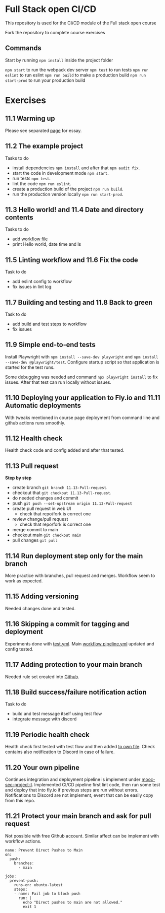 # Full Stack open CI/CD

This repository is used for the CI/CD module of the Full stack open course

Fork the repository to complete course exercises

## Commands

Start by running `npm install` inside the project folder

`npm start` to run the webpack dev server
`npm test` to run tests
`npm run eslint` to run eslint
`npm run build` to make a production build
`npm run start-prod` to run your production build

# Exercises

## 11.1 Warming up 

Please see separated [page](./exercise1.md) for essay. 

## 11.2 The example project

Tasks to do
- install dependencies `npm install` and after that `npm audit fix`.
- start the code in development mode `npm start`.
- run tests `npm test`. 
- lint the code `npm run eslint`.
- create a production build of the project `npm run build`.
- run the production version locally `npm run start-prod`. 

## 11.3 Hello world! and 11.4 Date and directory contents

Tasks to do
- add [workflow file](./.github/workflows/hello.yml)
- print Hello world, date time and ls

## 11.5 Linting workflow and 11.6 Fix the code

Task to do
- add eslint config to workflow
- fix issues in lint log 

## 11.7 Building and testing and 11.8 Back to green

Task to do 
- add build and test steps to workflow
- fix issues 

## 11.9 Simple end-to-end tests

Install Playwright with `npm install --save-dev playwright` and `npm install --save-dev @playwright/test`. Configure startup script so that application is started for the test runs.

Some debugging was needed and command `npx playwright install` to fix issues. After that test can run locally without issues. 

## 11.10 Deploying your application to Fly.io and 11.11 Automatic deployments

With tweaks mentioned in course page deployment from command line and github actions runs smoothly.

## 11.12 Health check

Health check code and config added and after that tested. 

## 11.13 Pull request

**Step by step** 
- create branch `git branch 11.13-Pull-request`.
- checkout that `git checkout 11.13-Pull-request`.
- do needed changes and commit
- push `git push --set-upstream origin 11.13-Pull-request`  
- create pull request in web UI
    - check that repo/fork is correct one
- review change/pull request 
    - check that repo/fork is correct one
- merge commit to main
- checkout main `git checkout main`
- pull changes `git pull`

## 11.14 Run deployment step only for the main branch

More practice with branches, pull request and merges. Workflow seem to work as expected. 

## 11.15 Adding versioning

Needed changes done and tested. 

## 11.16 Skipping a commit for tagging and deployment

Experiments done with [test.yml](.github/workflows/test.yml). Main [workflow pipeline.yml](.github/workflows/pipeline.yml) updated and config tested. 

## 11.17 Adding protection to your main branch

Needed rule set created into [Github](https://github.com/marko-cs/full-stack-open-pokedex/settings/rules).  

## 11.18 Build success/failure notification action

Task to do
- build and test message itself using test flow
- integrate message with discord 

## 11.19 Periodic health check

Health check first tested with test flow and then added [to own file](.github/workflows/schedule_jobs.yml). Check contains also notification to Discord in case of failure. 

## 11.20 Your own pipeline

Continues integration and deployment pipeline is implement under [mooc-sec-project-I](https://github.com/marko-cs/mooc-sec-project-I). Implemented CI/CD pipeline first lint code, then run some test and deploy that into fly.io if previous steps are run without errors. Notifications to Discord are not implement, event that can be easily copy from this repo.    

## 11.21 Protect your main branch and ask for pull request

Not possible with free Github account. Similar affect can be implement with workflow actions. 

```
name: Prevent Direct Pushes to Main
on:
  push:
    branches:
      - main

jobs:
  prevent-push:
    runs-on: ubuntu-latest
    steps:
    - name: Fail job to block push
      run: |
        echo "Direct pushes to main are not allowed."
        exit 1

```